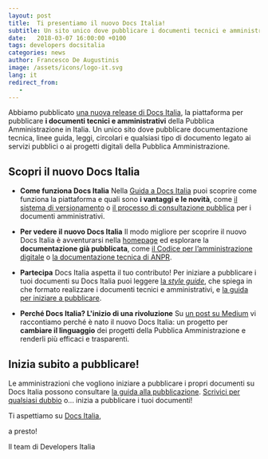```yaml
---
layout: post
title:  Ti presentiamo il nuovo Docs Italia!
subtitle: Un sito unico dove pubblicare i documenti tecnici e amministrativi della Pubblica Amministrazione
date:   2018-03-07 16:00:00 +0100
tags: developers docsitalia
categories: news
author: Francesco De Augustinis
image: /assets/icons/logo-it.svg
lang: it
redirect_from:
   -
---
```


Abbiamo pubblicato [una nuova release di Docs Italia](https://docs.italia.it/), la piattaforma per pubblicare **i documenti tecnici e amministrativi** della Pubblica Amministrazione in Italia. Un unico sito dove pubblicare documentazione tecnica, linee guida, leggi, circolari e qualsiasi tipo di documento legato ai servizi pubblici o ai progetti digitali della Pubblica Amministrazione.

## Scopri il nuovo Docs Italia

- **Come funziona Docs Italia**
  Nella [Guida a Docs Italia](https://docs.italia.it/italia/docs-italia/docs-italia-guide/) puoi scoprire come funziona la piattaforma e quali sono **i vantaggi e le novità**, come [il sistema di versionamento](https://docs.italia.it/italia/docs-italia/docs-italia-guide/it/bozza/appendice-1.html) o [il processo di consultazione pubblica](https://docs.italia.it/italia/piano-triennale-ict/codice-amministrazione-digitale-docs/it/v2017-12-13/_rst/capo1_sezione3_art18.html?highlight=consultazione%20pubblica) per i documenti amministrativi.

- **Per vedere il nuovo Docs Italia**
  Il modo migliore per scoprire il nuovo Docs Italia è avventurarsi nella [homepage](https://docs.italia.it/) ed esplorare la **documentazione già pubblicata**, come [il Codice per l’amministrazione digitale](https://docs.italia.it/italia/piano-triennale-ict/codice-amministrazione-digitale-docs/) o [la documentazione tecnica di ANPR](https://docs.italia.it/italia/anpr/anpr/).

 - **Partecipa**
   Docs Italia aspetta il tuo contributo! Per iniziare a pubblicare i tuoi documenti su Docs Italia puoi leggere [la *style guide*](https://forum.italia.it/t/nuova-style-guide-per-documenti-tecnici-e-amministrativi/2608), che spiega in che formato realizzare i documenti tecnici e amministrativi, e [la guida per iniziare a pubblicare](https://docs.italia.it/italia/docs-italia/docs-italia-guide/).


 - **Perché Docs Italia? L'inizio di una rivoluzione**
   Su [un post su Medium](https://medium.com/team-per-la-trasformazione-digitale/docs-italia-open-government-collaborazione-pubblica-amministrazione-progetti-linguaggio-b89ff330e21b) vi raccontiamo perché è nato il nuovo Docs Italia: un progetto per **cambiare il linguaggio** dei progetti della Pubblica Amministrazione e renderli più efficaci e trasparenti.

## Inizia subito a pubblicare!

Le amministrazioni che vogliono iniziare a pubblicare i propri documenti su Docs Italia possono consultare [la guida alla pubblicazione](https://docs.italia.it/italia/docs-italia/docs-italia-guide/it/bozza/come-partecipare.html). [Scrivici per qualsiasi dubbio](mailto:contatti@docs.italia.it) o... inizia a pubblicare i tuoi documenti!

Ti aspettiamo su [Docs Italia](https://docs.italia.it/),

a presto!

Il team di Developers Italia
